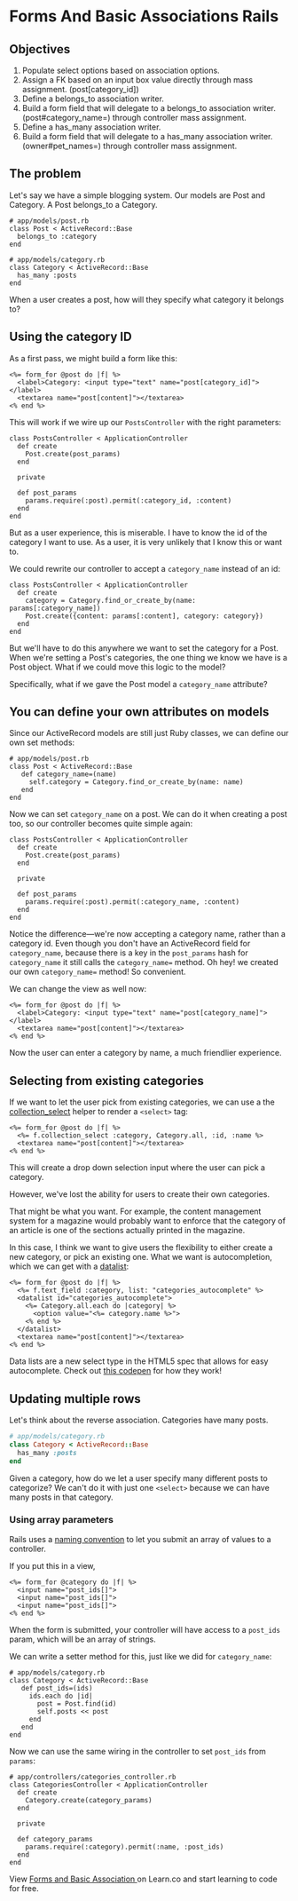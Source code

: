 # Forms And Basic Associations Rails

## Objectives

1. Populate select options based on association options.
2. Assign a FK based on an input box value directly through mass assignment. (post[category_id])
3. Define a belongs_to association writer.
4. Build a form field that will delegate to a belongs_to association writer. (post#category_name=) through controller mass assignment.
5. Define a has_many association writer.
6. Build a form field that will delegate to a has_many association writer. (owner#pet_names=) through controller mass assignment.

## The problem

Let's say we have a simple blogging system. Our models are Post and Category. A Post belongs_to a Category.

```
# app/models/post.rb
class Post < ActiveRecord::Base
  belongs_to :category
end

# app/models/category.rb
class Category < ActiveRecord::Base
  has_many :posts
end
```

When a user creates a post, how will they specify what category it belongs to?

## Using the category ID

As a first pass, we might build a form like this:

```
<%= form_for @post do |f| %>
  <label>Category: <input type="text" name="post[category_id]"></label>
  <textarea name="post[content]"></textarea>
<% end %>
```

This will work if we wire up our `PostsController` with the right parameters:

```
class PostsController < ApplicationController
  def create
    Post.create(post_params)
  end

  private

  def post_params
    params.require(:post).permit(:category_id, :content)
  end
end
```

But as a user experience, this is miserable. I have to know the id of the category I
want to use. As a user, it is very unlikely that I know this or want to.

We could rewrite our controller to accept a `category_name` instead of an id:

```
class PostsController < ApplicationController
  def create
    category = Category.find_or_create_by(name: params[:category_name])
    Post.create({content: params[:content], category: category})
  end
end
```

But we'll have to do this anywhere we want to set the category for a Post. When we're
setting a Post's categories, the one thing we know we have is a Post object. What if we could
move this logic to the model?

Specifically, what if we gave the Post model a `category_name` attribute?

## You can define your own attributes on models

Since our ActiveRecord models are still just Ruby classes, we can define our own set
methods:

```
# app/models/post.rb
class Post < ActiveRecord::Base
   def category_name=(name)
     self.category = Category.find_or_create_by(name: name)
   end
end
```

Now we can set `category_name` on a post. We can do it when creating a post too, so our
controller becomes quite simple again:

```
class PostsController < ApplicationController
  def create
    Post.create(post_params)
  end

  private

  def post_params
    params.require(:post).permit(:category_name, :content)
  end
end
```

Notice the difference—we're now accepting a category name, rather than a category id. Even though you don't have an ActiveRecord field for `category_name`, because there is a key in the `post_params` hash for `category_name` it still calls the `category_name=` method. Oh hey! we created our own `category_name=` method! So convenient.

We can change the view as well now:

```
<%= form_for @post do |f| %>
  <label>Category: <input type="text" name="post[category_name]"></label>
  <textarea name="post[content]"></textarea>
<% end %>
```

Now the user can enter a category by name, a much friendlier experience.

## Selecting from existing categories

If we want to let the user pick from existing categories, we can use a the [collection_select]
helper to render a `<select>` tag:

```
<%= form_for @post do |f| %>
  <%= f.collection_select :category, Category.all, :id, :name %>
  <textarea name="post[content]"></textarea>
<% end %>
```

This will create a drop down selection input where the user can pick a category.

However, we've lost the ability for users to create their own categories.

That might be what you want. For example, the content management system for a magazine
would probably want to enforce that the category of an article is one of the sections
actually printed in the magazine.

In this case, I think we want to give users the flexibility to either create a new category,
or pick an existing one. What we want is autocompletion, which we can get with a [datalist]:

```
<%= form_for @post do |f| %>
  <%= f.text_field :category, list: "categories_autocomplete" %>
  <datalist id="categories_autocomplete">
    <%= Category.all.each do |category| %>
      <option value="<%= category.name %>">
    <% end %>
  </datalist>
  <textarea name="post[content]"></textarea>
<% end %>
```

Data lists are a new select type in the HTML5 spec that allows for easy autocomplete. Check out [this codepen](http://codepen.io/matt-west/pen/jKnzG) for how they work!

## Updating multiple rows

Let's think about the reverse association. Categories have many posts. 

```ruby
# app/models/category.rb
class Category < ActiveRecord::Base
  has_many :posts
end
```

Given a category, how do we let a user specify many different posts to categorize? We can't do it with just one `<select>` because we can have many posts in that category.

### Using array parameters

Rails uses a [naming convention] to let you submit an array of values to a controller.

If you put this in a view,

```
<%= form_for @category do |f| %>
  <input name="post_ids[]">
  <input name="post_ids[]">
  <input name="post_ids[]">
<% end %>
```

When the form is submitted, your controller will have access to a `post_ids` param, which
will be an array of strings.

We can write a setter method for this, just like we did for `category_name`:

```
# app/models/category.rb
class Category < ActiveRecord::Base
   def post_ids=(ids)
     ids.each do |id|
       post = Post.find(id)
       self.posts << post
     end
   end
end
```

Now we can use the same wiring in the controller to set `post_ids` from `params`:

```
# app/controllers/categories_controller.rb
class CategoriesController < ApplicationController
  def create
    Category.create(category_params)
  end

  private

  def category_params
    params.require(:category).permit(:name, :post_ids)
  end
end
```

[collection_select]: http://apidock.com/rails/ActionView/Helpers/FormOptionsHelper/collection_select
[naming convention]: http://guides.rubyonrails.org/v3.2.13/form_helpers.html#understanding-parameter-naming-conventions
[datalist]: https://developer.mozilla.org/en-US/docs/Web/HTML/Element/datalist

<p data-visibility='hidden'>View <a href='https://learn.co/lessons/forms-and-basic-associations-rails'>Forms and Basic Association </a> on Learn.co and start learning to code for free.</p>
